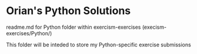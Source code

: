 # Orian's Python Solutions

readme.md for Python folder within exercism-exercises (execism-exercises/Python/)

This folder will be inteded to store my Python-specific exercise submissions
